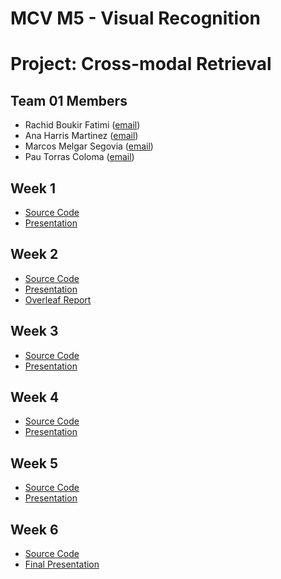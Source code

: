 # MCV M5 - Visual Recognition
# Project: Cross-modal Retrieval
## Team 01 Members
- Rachid Boukir Fatimi ([email](mailto:rachid.boukir@autonoma.cat))
- Ana Harris Martinez ([email](mailto:ana.harris@autonoma.cat))
- Marcos Melgar Segovia ([email](mailto:marcos.melgar@autonoma.cat))
- Pau Torras Coloma ([email](mailto:pau.torras@autonoma.cat))


## Week 1
- [Source Code](https://github.com/rachidboukiruab/MCV_2022_M5_Project/tree/main/w1)
- [Presentation](https://docs.google.com/presentation/d/19YQ7s_8ByzJ1BZyVU_JO5324FHF7J5Br/edit?usp=sharing&ouid=104480624974973402770&rtpof=true&sd=true)

## Week 2
- [Source Code](https://github.com/rachidboukiruab/MCV_2022_M5_Project/tree/main/w2)
- [Presentation](https://docs.google.com/presentation/d/1v5r_07RMY4hAS6mP0izvmg65WxiAMQGa/edit?usp=sharing&ouid=104480624974973402770&rtpof=true&sd=true)
- [Overleaf Report](https://www.overleaf.com/read/yvkmxgrjkhhv)

## Week 3
- [Source Code](https://github.com/rachidboukiruab/MCV_2022_M5_Project/tree/main/w3)
- [Presentation](link)

## Week 4
- [Source Code](https://github.com/rachidboukiruab/MCV_2022_M5_Project/tree/main/w4)
- [Presentation](link)

## Week 5
- [Source Code](https://github.com/rachidboukiruab/MCV_2022_M5_Project/tree/main/w5)
- [Presentation](link)

## Week 6
- [Source Code](https://github.com/rachidboukiruab/MCV_2022_M5_Project/tree/main/w6)
- [Final Presentation](link)
